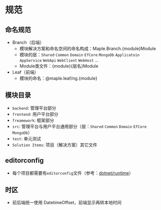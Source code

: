 # 规范

## 命名规范

* Branch（后端）
  * 模块解决方案和命名空间的命名构成：Maple.Branch.{module}Module
  * 模块的层：`Shared` `Common` `Domain` `EfCore` `MongoDb` `Applicatoin` `AppService` `WebApi` `WebClient` `WebHost` ...
  * Module类文件：{module}{层名}Module
* Leaf（前端）
  * 模块的命名：@maple.leaf/ng.{module}

## 模块目录

* `backend`: 管理平台部分
* `frontend`: 用户平台部分
* `freamework`: 框架部分
* `src`: 管理平台与用户平台通用部分（层：`Shared` `Common` `Domain` `EfCore` `MongoDb`）
* `test`: 单元测试
* `Solution Items`: 项目（解决方案）其它文件

## editorconfig

* 每个项目都需要有`editorconfig`文件（参考：[dotnet/runtime](https://github.com/dotnet/runtime/blob/master/.editorconfig)）

## 时区

* 前后端统一使用 DatetimeOffset，前端显示再转本地时间
